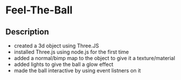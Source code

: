 # Feel-The-Ball

## Description

- created a 3d object using Three.JS
- installed Three.js using node.js for the first time
- added a normal/bimp map to the object to give it a texture/material
- added lights to give the ball a glow effect 
- made the ball interactive by using event listners on it
